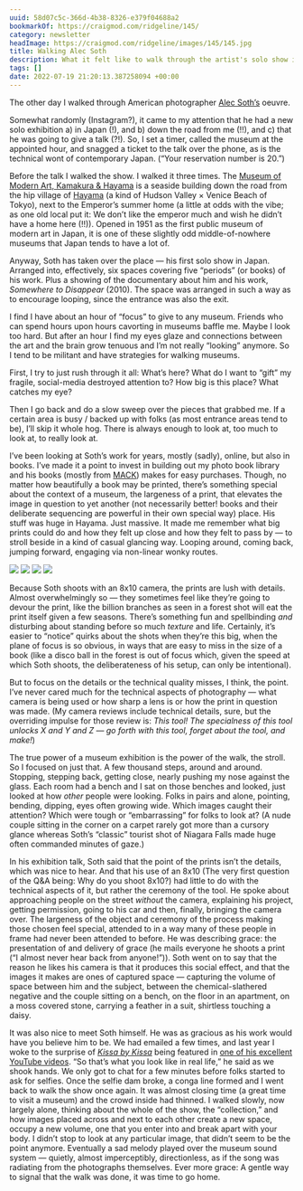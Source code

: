 ```yaml
---
uuid: 58d07c5c-366d-4b38-8326-e379f04688a2
bookmarkOf: https://craigmod.com/ridgeline/145/
category: newsletter
headImage: https://craigmod.com/ridgeline/images/145/145.jpg
title: Walking Alec Soth
description: What it felt like to walk through the artist's solo show in Japan
tags: []
date: 2022-07-19 21:20:13.387258094 +00:00
---
```


The other day I walked through American photographer [Alec Soth’s](https://alecsoth.com/photography/) oeuvre.

Somewhat randomly (Instagram?), it came to my attention that he had a new solo exhibition a) in Japan (!), and b) down the road from me (!!), and c) that he was going to give a talk (?!). So, I set a timer, called the museum at the appointed hour, and snagged a ticket to the talk over the phone, as is the technical wont of contemporary Japan. (“Your reservation number is 20.”)

Before the talk I walked the show. I walked it three times. The [Museum of Modern Art, Kamakura & Hayama](https://goo.gl/maps/Xoa71qAiRiVGHUcm6) is a seaside building down the road from the hip village of [Hayama](/ridgeline/081/) (a kind of Hudson Valley × Venice Beach of Tokyo), next to the Emperor’s summer home (a little at odds with the vibe; as one old local put it: We don’t like the emperor much and wish he didn’t have a home here (!!)). Opened in 1951 as the first public museum of modern art in Japan, it is one of these slightly odd middle-of-nowhere museums that Japan tends to have a lot of.

Anyway, Soth has taken over the place — his first solo show in Japan. Arranged into, effectively, six spaces covering five “periods” (or books) of his work. Plus a showing of the documentary about him and his work, _Somewhere to Disappear_ (2010). The space was arranged in such a way as to encourage looping, since the entrance was also the exit.

I find I have about an hour of “focus” to give to any museum. Friends who can spend hours upon hours cavorting in museums baffle me. Maybe I look too hard. But after an hour I find my eyes glaze and connections between the art and the brain grow tenuous and I’m not really “looking” anymore. So I tend to be militant and have strategies for walking museums.

First, I try to just rush through it all: What’s here? What do I want to “gift” my fragile, social-media destroyed attention to? How big is this place? What catches my eye?

Then I go back and do a slow sweep over the pieces that grabbed me. If a certain area is busy / backed up with folks (as most entrance areas tend to be), I’ll skip it whole hog. There is always enough to look at, too much to look at, to really look at.

I’ve been looking at Soth’s work for years, mostly (sadly), online, but also in books. I’ve made it a point to invest in building out my photo book library and his books (mostly from [MACK](https://mackbooks.co.uk/)) makes for easy purchases. Though, no matter how beautifully a book may be printed, there’s something special about the context of a museum, the largeness of a print, that elevates the image in question to yet another (not necessarily better! books and their deliberate sequencing are powerful in their own special way) place. His stuff was huge in Hayama. Just massive. It made me remember what big prints could do and how they felt up close and how they felt to pass by — to stroll beside in a kind of casual glancing way. Looping around, coming back, jumping forward, engaging via non-linear wonky routes.

![](/ridgeline/images/145/IMG_2679.jpg) ![](/ridgeline/images/145/IMG_2677.jpg) ![](/ridgeline/images/145/IMG_2675.jpg) ![](/ridgeline/images/145/IMG_2665.jpg)

Because Soth shoots with an 8x10 camera, the prints are lush with details. Almost overwhelmingly so — they sometimes feel like they’re going to devour the print, like the billion branches as seen in a forest shot will eat the print itself given a few seasons. There’s something fun and spellbinding _and_ disturbing about standing before so much _texture_ and life. Certainly, it’s easier to “notice” quirks about the shots when they’re this big, when the plane of focus is so obvious, in ways that are easy to miss in the size of a book (like a disco ball in the forest is out of focus which, given the speed at which Soth shoots, the deliberateness of his setup, can only be intentional).

But to focus on the details or the technical quality misses, I think, the point. I’ve never cared much for the technical aspects of photography — what camera is being used or how sharp a lens is or how the print in question was made. (My camera reviews include technical details, sure, but the overriding impulse for those review is: _This tool! The specialness of this tool unlocks X and Y and Z — go forth with this tool, forget about the tool, and make!_)

The true power of a museum exhibition is the power of the walk, the stroll. So I focused on just that. A few thousand steps, around and around. Stopping, stepping back, getting close, nearly pushing my nose against the glass. Each room had a bench and I sat on those benches and looked, just looked at how _other_ people were looking. Folks in pairs and alone, pointing, bending, dipping, eyes often growing wide. Which images caught their attention? Which were tough or “embarrassing” for folks to look at? (A nude couple sitting in the corner on a carpet rarely got more than a cursory glance whereas Soth’s “classic” tourist shot of Niagara Falls made huge often commanded minutes of gaze.)

In his exhibition talk, Soth said that the point of the prints isn’t the details, which was nice to hear. And that his use of an 8x10 (The very first question of the Q&A being: Why do you shoot 8x10?) had little to do with the technical aspects of it, but rather the ceremony of the tool. He spoke about approaching people on the street _without_ the camera, explaining his project, getting permission, going to his car and then, finally, bringing the camera over. The largeness of the object and ceremony of the process making those chosen feel special, attended to in a way many of these people in frame had never been attended to before. He was describing grace: the presentation of and delivery of grace (he mails everyone he shoots a print (“I almost never hear back from anyone!”)). Soth went on to say that the reason he likes his camera is that it produces this social effect, and that the images it makes are ones of captured space — capturing the volume of space between him and the subject, between the chemical-slathered negative and the couple sitting on a bench, on the floor in an apartment, on a moss covered stone, carrying a feather in a suit, shirtless touching a daisy.

It was also nice to meet Soth himself. He was as gracious as his work would have you believe him to be. We had emailed a few times, and last year I woke to the surprise of [_Kissa by Kissa_](https://shop.specialprojects.jp/products/kissa-by-kissa-3rd-ed) being featured in [one of his excellent YouTube videos](https://www.youtube.com/watch?v=53VjpVt8AmM). “So that’s what you look like in real life,” he said as we shook hands. We only got to chat for a few minutes before folks started to ask for selfies. Once the selfie dam broke, a conga line formed and I went back to walk the show once again. It was almost closing time (a great time to visit a museum) and the crowd inside had thinned. I walked slowly, now largely alone, thinking about the whole of the show, the “collection,” and how images placed across and next to each other create a new space, occupy a new volume, one that you enter into and break apart with your body. I didn’t stop to look at any particular image, that didn’t seem to be the point anymore. Eventually a sad melody played over the museum sound system — quietly, almost imperceptibly, directionless, as if the song was radiating from the photographs themselves. Ever more grace: A gentle way to signal that the walk was done, it was time to go home.